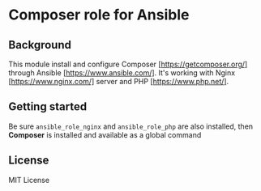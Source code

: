 # Composer role for Ansible
## Background
This module install and configure Composer [https://getcomposer.org/] through Ansible [https://www.ansible.com/]. It's working with Nginx [https://www.nginx.com/] server and PHP [https://www.php.net/].

## Getting started
Be sure `ansible_role_nginx` and `ansible_role_php` are also installed, then **Composer** is installed and available as a global command   

## License
MIT License